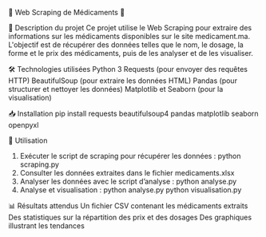 🏥 Web Scraping de Médicaments 💊

📌 Description du projet
Ce projet utilise le Web Scraping pour extraire des informations sur les médicaments disponibles sur le site medicament.ma. L'objectif est de récupérer des données telles que le nom, le dosage, la forme et le prix des médicaments, puis de les analyser et de les visualiser.

🛠️ Technologies utilisées
Python 3
Requests (pour envoyer des requêtes HTTP)
BeautifulSoup (pour extraire les données HTML)
Pandas (pour structurer et nettoyer les données)
Matplotlib et Seaborn (pour la visualisation)

📥 Installation
pip install requests beautifulsoup4 pandas matplotlib seaborn openpyxl

🚀 Utilisation
1. Exécuter le script de scraping pour récupérer les données :
python scraping.py
2. Consulter les données extraites dans le fichier medicaments.xlsx
3. Analyser les données avec le script d’analyse :
python analyse.py
4. Analyse et visualisation :
python analyse.py
python visualisation.py

📊 Résultats attendus
Un fichier CSV contenant les médicaments extraits
Des statistiques sur la répartition des prix et des dosages
Des graphiques illustrant les tendances
